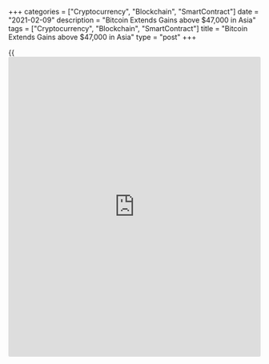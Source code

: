 +++
categories = ["Cryptocurrency", "Blockchain", "SmartContract"]
date = "2021-02-09"
description = "Bitcoin Extends Gains above $47,000 in Asia"
tags = ["Cryptocurrency", "Blockchain", "SmartContract"]
title = "Bitcoin Extends Gains above $47,000 in Asia"
type = "post"
+++

{{<iframe id="large-banner" src="https://www.bounty.group/#slide=5.0" width="100%" height="600" scrolling="no" style="border: 0px solid rgb(216, 221, 230); border-radius: 3px;">}}

Cryptocurrencies extended gains in Asia on Tuesday, with [bitcoin](https://www.letsplayfx.com/blog/forex-for-bitcoin/) and
[Ethereum](https://www.playgroundfx.com/blog/the-creator-of-ethereum/) reaching record highs, in the wake of a Tesla Inc investment in
[bitcoin](https://www.letsplayfx.com/blog/forex-for-bitcoin/).

Bitcoin posted its largest [daily](https://www.fintecher.org/2020/03/03/forex-trading-daily-strategy/) percentage gain in more than three
years overnight, after Tesla made the announcement in its 2020 annual
report.

Bitcoin added as much as 2.5% to hit a record high of $47,565.86 on
Tuesday and has gained 61% for the year so far. Ethereum hit a record of
$1,784.

_Reporting by Tom Westbrook in Singapore and Stanley White in Tokyo;
Editing by Himani Sarkar_

_Source:[Reuters][1]_

   1. /geturl/index/ebb313ada14975822fefb8d9070ad4395fd05ec5/